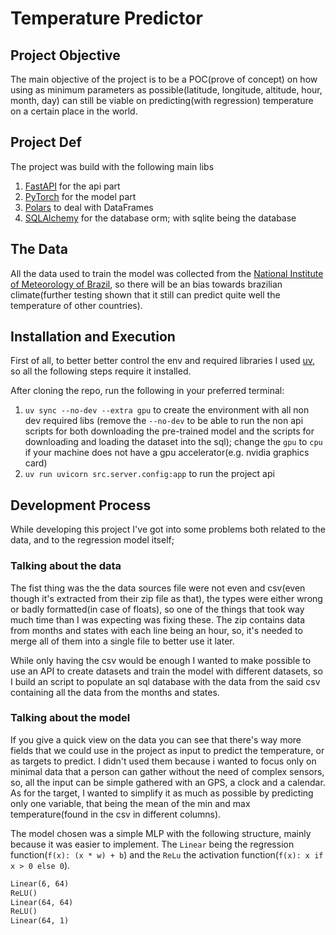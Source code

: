 # Temperature Predictor

## Project Objective

The main objective of the project is to be a POC(prove of concept) on how using as minimum parameters as possible(latitude, longitude, altitude, hour, month, day) can still be viable on predicting(with regression) temperature on a certain place in the world.

## Project Def

The project was build with the following main libs

1. [FastAPI](https://fastapi.tiangolo.com/) for the api part
2. [PyTorch](https://pytorch.org/) for the model part
3. [Polars](https://pola.rs/) to deal with DataFrames
4. [SQLAlchemy](https://www.sqlalchemy.org/) for the database orm; with sqlite being the database

## The Data

All the data used to train the model was collected from the [National Institute of Meteorology of Brazil](https://portal.inmet.gov.br/dadoshistoricos), so there will be an bias towards brazilian climate(further testing shown that it still can predict quite well the temperature of other countries).

## Installation and Execution

First of all, to better better control the env and required libraries I used [uv](https://docs.astral.sh/uv/), so all the following steps require it installed.

After cloning the repo, run the following in your preferred terminal:

1. `uv sync --no-dev --extra gpu` to create the environment with all non dev required libs (remove the `--no-dev` to be able to run the non api scripts for both downloading the pre-trained model and the scripts for downloading and loading the dataset into the sql); change the `gpu` to `cpu` if your machine does not have a gpu accelerator(e.g. nvidia graphics card)
2. `uv run uvicorn src.server.config:app` to run the project api

## Development Process

While developing this project I've got into some problems both related to the data, and to the regression model itself;

### Talking about the data

The fist thing was the the data sources file were not even and csv(even though it's extracted from their zip file as that), the types were either wrong or badly formatted(in case of floats), so one of the things that took way much time than I was expecting was fixing these. The zip contains data from months and states with each line being an hour, so, it's needed to merge all of them into a single file to better use it later.

While only having the csv would be enough I wanted to make possible to use an API to create datasets and train the model with different datasets, so I build an script to populate an sql database with the data from the said csv containing all the data from the months and states.

### Talking about the model

If you give a quick view on the data you can see that there's way more fields that we could use in the project as input to predict the temperature, or as targets to predict. I didn't used them because i wanted to focus only on minimal data that a person can gather without the need of complex sensors, so, all the input can be simple gathered with an GPS, a clock and a calendar. As for the target, I wanted to simplify it as much as possible by predicting only one variable, that being the mean of the min and max temperature(found in the csv in different columns).

The model chosen was a simple MLP with the following structure, mainly because it was easier to implement. The `Linear` being the regression function(`f(x): (x * w) + b`) and the `ReLu` the activation function(`f(x): x if x > 0 else 0`).

```txt
Linear(6, 64)
ReLU()
Linear(64, 64)
ReLU()
Linear(64, 1)
```
